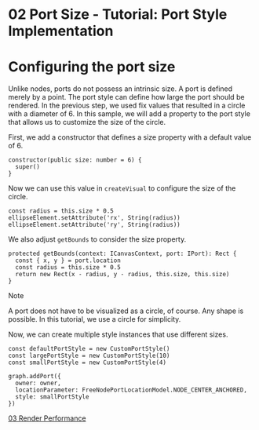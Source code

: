 <!--
 //////////////////////////////////////////////////////////////////////////////
 // @license
 // This file is part of yFiles for HTML 2.6.0.4.
 // Use is subject to license terms.
 //
 // Copyright (c) 2000-2024 by yWorks GmbH, Vor dem Kreuzberg 28,
 // 72070 Tuebingen, Germany. All rights reserved.
 //
 //////////////////////////////////////////////////////////////////////////////
-->
# 02 Port Size - Tutorial: Port Style Implementation

# Configuring the port size

Unlike nodes, ports do not possess an intrinsic size. A port is defined merely by a point. The port style can define how large the port should be rendered. In the previous step, we used fix values that resulted in a circle with a diameter of 6. In this sample, we will add a property to the port style that allows us to customize the size of the circle.

First, we add a constructor that defines a size property with a default value of 6.

```
constructor(public size: number = 6) {
  super()
}
```

Now we can use this value in `createVisual` to configure the size of the circle.

```
const radius = this.size * 0.5
ellipseElement.setAttribute('rx', String(radius))
ellipseElement.setAttribute('ry', String(radius))
```

We also adjust `getBounds` to consider the size property.

```
protected getBounds(context: ICanvasContext, port: IPort): Rect {
  const { x, y } = port.location
  const radius = this.size * 0.5
  return new Rect(x - radius, y - radius, this.size, this.size)
}
```

Note

A port does not have to be visualized as a circle, of course. Any shape is possible. In this tutorial, we use a circle for simplicity.

Now, we can create multiple style instances that use different sizes.

```
const defaultPortStyle = new CustomPortStyle()
const largePortStyle = new CustomPortStyle(10)
const smallPortStyle = new CustomPortStyle(4)

graph.addPort({
  owner: owner,
  locationParameter: FreeNodePortLocationModel.NODE_CENTER_ANCHORED,
  style: smallPortStyle
})
```

[03 Render Performance](../../tutorial-style-implementation-port/03-render-performance/)
